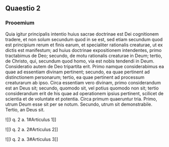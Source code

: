 ## Quaestio 2

### Prooemium

Quia igitur principalis intentio huius sacrae doctrinae est Dei cognitionem tradere, et non solum secundum quod in se est, sed etiam secundum quod est principium rerum et finis earum, et specialiter rationalis creaturae, ut ex dictis est manifestum; ad huius doctrinae expositionem intendentes, primo tractabimus de Deo; secundo, de motu rationalis creaturae in Deum; tertio, de Christo, qui, secundum quod homo, via est nobis tendendi in Deum. Consideratio autem de Deo tripartita erit. Primo namque considerabimus ea quae ad essentiam divinam pertinent; secundo, ea quae pertinent ad distinctionem personarum; tertio, ea quae pertinent ad processum creaturarum ab ipso. Circa essentiam vero divinam, primo considerandum est an Deus sit; secundo, quomodo sit, vel potius quomodo non sit; tertio considerandum erit de his quae ad operationem ipsius pertinent, scilicet de scientia et de voluntate et potentia. Circa primum quaeruntur tria. Primo, utrum Deum esse sit per se notum. Secundo, utrum sit demonstrabile. Tertio, an Deus sit.

![[I q. 2 a. 1#Articulus 1]]

![[I q. 2 a. 2#Articulus 2]]

![[I q. 2 a. 3#Articulus 3]]

